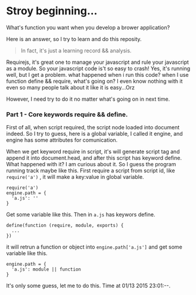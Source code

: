 # Stroy beginning...

What's function you want when you develop a brower application?

Here is an answer, so I try to learn and do this reposity. 
> In fact, it's just a learning record && analysis.

Requirejs, it's great one to manage your javascript and rule your javascript as a module.
So your javascript code is't so easy to crash! Yes, it's running well, but I get a problem.
what happened when i run this code? when I use function define && require, what's going on?
I even know nothing with it even so many people talk about it like it is easy...Orz  

However, I need try to do it no matter what's going on in next time.

### Part 1 - Core keywords require && define. 

First of all, when script required, the script node loaded into document indeed.
So I try to guess, here is a global variable, I called it engine, and engine has some
attributes for comunication.

When we get keyword require in script, it's will generate script tag and append it 
into document.head, and after this script has keyword define. What happened with it?
I am curious about it. So I guess the program running track maybe like this. First 
require a script from script id, like `require('a')` , it will make a key:value in global
variable. 

    require('a')
    engine.path = {
      'a.js': ''
    }

Get some variable like this. Then in `a.js` has keywors define. 

    define(function (require, module, exports) {
      ...
    })

it will retrun a function or object into `engine.path['a.js']` and get some variable like this.

    engine.path = {
      'a.js': module || function
    }

It's only some guess, let me to do this. Time at 01/13 2015 23:01:--.
